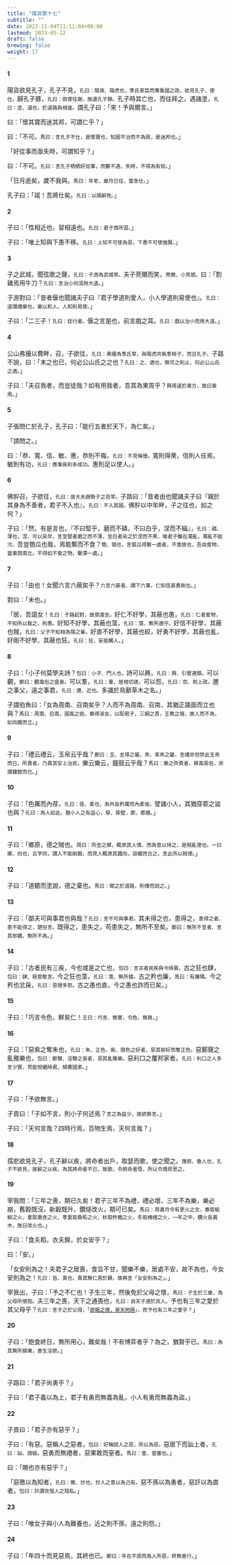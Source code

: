 ```yaml
---
title: "陽貨第十七"
subtitle: ""
date: 2022-11-04T11:11:04+08:00
lastmod: 2023-05-12
draft: false
brewing: false
weight: 17
---
```




#### 1

陽貨欲見孔子，孔子不見，<small>孔曰：陽貨、陽虎也，季氏家臣而專魯國之政，欲見孔子、使仕。</small>歸孔子豚，<small>孔曰：欲使往謝，故遺孔子豚。</small>孔子時其亡也，而往拜之，遇諸塗，<small>孔曰：塗、道也，於道路與相逢。</small>謂孔子曰：「來！予與爾言。」

曰：「懷其寶而迷其邦，可謂仁乎？」

曰：「不可。<small>馬曰：言孔子不仕，是懷寶也，知國不治而不為政，是迷邦也。</small>」

「好從事而亟失時，可謂知乎？」

曰：「不可。<small>孔曰：言孔子栖栖好從事，而數不遇，失時，不得為有知。</small>」

「日月逝矣，歲不我與。<small>馬曰：年老，歲月已往，當急仕。</small>」

孔子曰：「諾！吾將仕矣。<small>孔曰：以順辭免。</small>」

#### 2

子曰：「性相近也，習相遠也。<small>孔曰：君子慎所習。</small>」

子曰：「唯上知與下愚不移。<small>孔曰：上知不可使為惡，下愚不可使強賢。</small>」

#### 3

子之武城，聞弦歌之聲，<small>孔曰：子游為武城宰。</small>夫子莞爾而笑，<small>莞爾、小笑貌。</small>曰：「割雞焉用牛刀？<small>孔曰：言治小何須用大道。</small>」

子游對曰：「昔者偃也聞諸夫子曰『君子學道則愛人，小人學道則易使也』。<small>孔曰：道謂禮樂也，樂以和人，人和則易使。</small>」

子曰：「二三子！<small>孔曰：從行者。</small>偃之言是也，前言戲之耳。<small>孔曰：戲以治小而用大道。</small>」

#### 4

公山弗擾以費畔，召，子欲往，<small>孔曰：弗擾為季氏宰，與陽虎共執季桓子，而召孔子。</small>子路不說，曰：「末之也已，何必公山氏之之也？<small>孔曰：之、適也，無可之則止，何必公山氏之適。</small>」

子曰：「夫召我者，而豈徒哉？如有用我者，吾其為東周乎？<small>興周道於東方，故曰東周。</small>」

#### 5

子張問仁於孔子，孔子曰：「能行五者於天下，為仁矣。」

「請問之。」

曰：「恭、寬、信、敏、惠，恭則不侮，<small>孔曰：不見侮慢。</small>寬則得衆，信則人任焉，敏則有功，<small>孔曰：應事疾則多成功。</small>惠則足以使人。」

#### 6

佛肸召，子欲往，<small>孔曰：晉大夫趙簡子之邑宰。</small>子路曰：「昔者由也聞諸夫子曰『親於其身為不善者，君子不入也』，<small>孔曰：不入其國。</small>佛肸以中牟畔，子之往也，如之何？」

子曰：「然，有是言也，『不曰堅乎，磨而不磷，不曰白乎，涅而不緇』，<small>孔曰：磷、薄也，涅、可以染皁，言至堅者磨之而不薄，至白者染之於涅而不黑，喻君子雖在濁亂，濁亂不能污。</small>吾豈匏瓜也哉，焉能繫而不食？<small>匏、瓠也，言瓠瓜得繫一處者，不食故也，吾自食物，當東西南北，不得如不食之物，繫滯一處。</small>」

#### 7

子曰：「由也！女聞六言六蔽矣乎？<small>六言六蔽者、謂下六事，仁知信直勇剛也。</small>」

對曰：「未也。」

「居，吾語女！<small>孔曰：子路起對，故使還坐。</small>好仁不好學，其蔽也愚，<small>孔曰：仁者愛物，不知所以裁之，則愚。</small>好知不好學，其蔽也蕩，<small>孔曰：蕩、無所適守。</small>好信不好學，其蔽也賊，<small>孔曰：父子不知相為隱之輩。</small>好直不好學，其蔽也絞，好勇不好學，其蔽也亂，好剛不好學，其蔽也狂。<small>孔曰：狂、妄抵觸人。</small>」

#### 8

子曰：「小子何莫學夫詩？<small>包曰：小子、門人也。</small>詩可以興，<small>孔曰：興、引譬連類。</small>可以觀，<small>鄭曰：觀風俗之盛衰。</small>可以羣，<small>孔曰：羣、居相切瑳。</small>可以怨，<small>孔曰：怨、刺上政。</small>邇之事父，遠之事君，<small>孔曰：邇、近也。</small>多識於鳥獸草木之名。」

子謂伯魚曰：「女為周南、召南矣乎？人而不為周南、召南，其猶正牆面而立也與？<small>馬曰：周南、召南，國風之始，樂得淑女，以配君子，三綱之首，王教之端，故人而不為，如向牆而立。</small>」

#### 9

子曰：「禮云禮云，玉帛云乎哉？<small>鄭曰：玉、圭璋之屬，帛、束帛之屬，言禮非但崇此玉帛而已，所貴者，乃貴其安上治民。</small>樂云樂云，鐘鼓云乎哉？<small>馬曰：樂之所貴者，移風易俗，非謂鐘鼓而已。</small>」

#### 10

子曰：「色厲而內荏，<small>孔曰：荏、柔也，為外自矜厲而內柔佞。</small>譬諸小人，其猶穿窬之盜也與？<small>孔曰：為人如此，猶小人之有盜心，穿、穿壁，窬、窬牆。</small>」

#### 11

子曰：「鄉原，德之賊也。<small>周曰：所至之鄉，輒原其人情，而為意以待之，是賊亂德也。一曰鄉、向也，古字同，謂人不能剛毅，而見人輒原其趣向，容媚而合之，言此所以賊德。</small>」

#### 12

子曰：「道聽而塗說，德之棄也。<small>馬曰：聞之於道路，則傳而說之。</small>」

#### 13

子曰：「鄙夫可與事君也與哉？<small>孔曰：言不可與事君。</small>其未得之也，患得之，<small>患得之者、患不能得之，楚俗言。</small>既得之，患失之，苟患失之，無所不至矣。<small>鄭曰：無所不至者、言其邪媚，無所不為。</small>」

#### 14

子曰：「古者民有三疾，今也或是之亡也，<small>包曰：言古者民疾與今時異。</small>古之狂也肆，<small>包曰：肆、極意敢言。</small>今之狂也蕩，<small>孔曰：蕩、無所據。</small>古之矜也廉，<small>馬曰：有廉隅。</small>今之矜也忿戾，<small>孔曰：惡理多怒。</small>古之愚也直，今之愚也詐而已矣。」

#### 15

子曰：「巧言令色，鮮矣仁！<small>王曰：巧言、無實，令色、無質。</small>」

#### 16

子曰：「惡紫之奪朱也，<small>孔曰：朱、正色，紫、間色之好者，惡其邪好而奪正色。</small>惡鄭聲之亂雅樂也，<small>包曰：鄭聲、淫聲之哀者，惡其亂雅樂。</small>惡利口之覆邦家者。<small>孔曰：利口之人多言少實，苟能悅媚時君，傾覆國家。</small>」

#### 17

子曰：「予欲無言。」

子貢曰：「子如不言，則小子何述焉？<small>言之為益少，故欲無言。</small>」

子曰：「天何言哉？四時行焉，百物生焉，天何言哉？」

#### 18

孺悲欲見孔子，孔子辭以疾，將命者出戶，取瑟而歌，使之聞之。<small>孺悲、魯人也，孔子不欲見，故辭之以疾，為其將命者不已，故歌，令將命者悟，所以令孺悲思之。</small>

#### 19

宰我問：「三年之喪，期已久矣！君子三年不為禮，禮必壞，三年不為樂，樂必崩，舊穀既沒，新穀既升，鑽燧改火，期可已矣。<small>馬曰：周書月令有更火之文，春取榆柳之火，夏取棗杏之火，季夏取桑柘之火，秋取柞楢之火，冬取槐檀之火，一年之中，鑽火各異木，故曰改火也。</small>」

子曰：「食夫稻，衣夫錦，於女安乎？」

曰：「安。」

「女安則為之！夫君子之居喪，食旨不甘，聞樂不樂，居處不安，故不為也，今女安則為之！<small>孔曰：旨、美也，責其無仁恩於親，故再言「女安則為之」。</small>」

宰我出，子曰：「予之不仁也！子生三年，然後免於父母之懷，<small>馬曰：子生於三歲，為父母所懷抱。</small>夫三年之喪，天下之通喪也，<small>孔曰：自天子達於庶人。</small>予也有三年之愛於其父母乎？<small>孔曰：言子之於父母，「[欲報之德，昊天罔極](/classics/shi/20/#2)」，而予也有三年之愛乎？</small>」

#### 20

子曰：「飽食終日，無所用心，難矣哉！不有博弈者乎？為之，猶賢乎已。<small>馬曰：為其無所據樂，善生淫欲。</small>」

#### 21

子路曰：「君子尚勇乎？」

子曰：「君子義以為上，君子有勇而無義為亂，小人有勇而無義為盜。」

#### 22

子貢曰：「君子亦有惡乎？」

子曰：「有惡。惡稱人之惡者，<small>包曰：好稱說人之惡，所以為惡。</small>惡居下而訕上者，<small>孔曰：訕、謗毀。</small>惡勇而無禮者，惡果敢而窒者。<small>馬曰：窒、窒塞也。</small>」

曰：「賜也亦有惡乎？」

「惡徼以為知者，<small>孔曰：徼、抄也，抄人之意以為己有。</small>惡不孫以為勇者，惡訐以為直者。<small>包曰：訐謂攻發人之陰私。</small>」

#### 23

子曰：「唯女子與小人為難養也，近之則不孫，遠之則怨。」

#### 24

子曰：「年四十而見惡焉，其終也已。<small>鄭曰：年在不惑而為人所惡，終無善行。</small>」